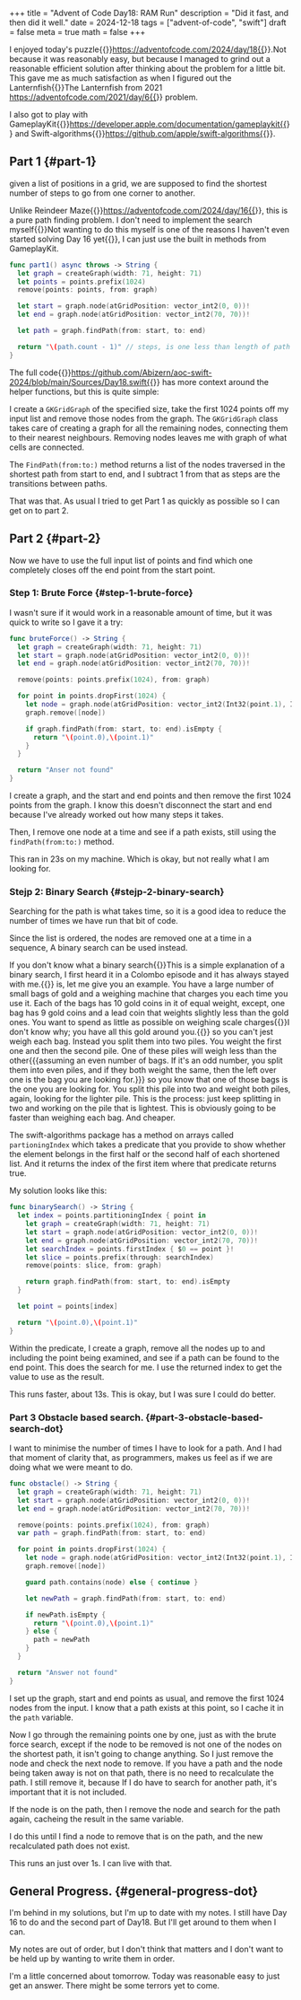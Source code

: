 +++
title = "Advent of Code Day18: RAM Run"
description = "Did it fast, and then did it well."
date = 2024-12-18
tags = ["advent-of-code", "swift"]
draft = false
meta = true
math = false
+++

I enjoyed today's puzzle{{<sidenote>}}https://adventofcode.com/2024/day/18{{</sidenote>}}.Not because it was reasonably easy, but because I managed to grind out a reasonable efficient solution after thinking about the problem for a little bit. This gave me as much satisfaction as when I figured out the Lanternfish{{<sidenote>}}The Lanternfish from 2021 https://adventofcode.com/2021/day/6{{</sidenote>}} problem.

I also got to play with GameplayKit{{<sidenote>}}https://developer.apple.com/documentation/gameplaykit{{</sidenote>}} and Swift-algorithms{{<sidenote>}}https://github.com/apple/swift-algorithms{{</sidenote>}}.


## Part 1 {#part-1}

given a list of positions in a grid, we are supposed to find the shortest number of steps to go from one corner to another.

Unlike Reindeer Maze{{<sidenote>}}https://adventofcode.com/2024/day/16{{</sidenote>}}, this is a pure path finding problem. I don't need to implement the search myself{{<sidenote>}}Not wanting to do this myself is one of the reasons I haven't even started solving Day 16 yet{{</sidenote>}}, I can just use the built in methods from GameplayKit.

```swift
func part1() async throws -> String {
  let graph = createGraph(width: 71, height: 71)
  let points = points.prefix(1024)
  remove(points: points, from: graph)

  let start = graph.node(atGridPosition: vector_int2(0, 0))!
  let end = graph.node(atGridPosition: vector_int2(70, 70))!

  let path = graph.findPath(from: start, to: end)

  return "\(path.count - 1)" // steps, is one less than length of path
}
```

The full code{{<sidenote>}}https://github.com/Abizern/aoc-swift-2024/blob/main/Sources/Day18.swift{{</sidenote>}} has more context around the helper functions, but this is quite simple:

I create a `GKGridGraph` of the specified size, take the first 1024 points off my input list and remove those nodes from the graph. The `GKGridGraph` class takes care of creating a graph for all the remaining nodes, connecting them to their nearest neighbours. Removing nodes leaves me with graph of what cells are connected.

The `FindPath(from:to:)` method returns a list of the nodes traversed in the shortest path from start to end, and I subtract 1 from that as steps are the transitions between paths.

That was that. As usual I tried to get Part 1 as quickly as possible so I can get on to part 2.


## Part 2 {#part-2}

Now we have to use the full input list of points and find which one completely closes off the end point from the start point.


### Step 1: Brute Force {#step-1-brute-force}

I wasn't sure if it would work in a reasonable amount of time, but it was quick to write so I gave it a try:

```swift
func bruteForce() -> String {
  let graph = createGraph(width: 71, height: 71)
  let start = graph.node(atGridPosition: vector_int2(0, 0))!
  let end = graph.node(atGridPosition: vector_int2(70, 70))!

  remove(points: points.prefix(1024), from: graph)

  for point in points.dropFirst(1024) {
    let node = graph.node(atGridPosition: vector_int2(Int32(point.1), Int32(point.0)))!
    graph.remove([node])

    if graph.findPath(from: start, to: end).isEmpty {
      return "\(point.0),\(point.1)"
    }
  }

  return "Anser not found"
}
```

I create a graph, and the start and end points and then remove the first 1024 points from the graph. I know this doesn't disconnect the start and end because I've already worked out how many steps it takes.

Then, I remove one node at a time and see if a path exists, still using the `findPath(from:to:)` method.

This ran in 23s on my machine. Which is okay, but not really what I am looking for.


### Stejp 2: Binary Search {#stejp-2-binary-search}

Searching for the path is what takes time, so it is a good idea to reduce the number of times we have run that bit of code.

Since the list is ordered, the nodes are removed one at a time in a sequence, A binary search can be used instead.

If you don't know what a binary search{{<marginnote>}}This is a simple explanation of a binary search, I first heard it in a Colombo episode and it has always stayed with me.{{</marginnote>}} is, let me give you an example. You have a large number of small bags of gold and a weighing machine that charges you each time you use it. Each of the bags has 10 gold coins in it of equal weight, except, one bag has 9 gold coins and a lead coin that weights slightly <span class="underline">less</span> than the gold ones. You want to spend as little as possible on weighing scale charges{{<marginnote>}}I don't know why; you have all this gold around you.{{</marginnote>}} so you can't jest weigh each bag. Instead you split them into two piles. You weight the first one and then the second pile. One of these piles will weigh less than the other{{{assuming an even number of bags. If it's an odd number, you split  them into even piles, and if they both weight the same, then the left over one is the bag you are looking for.}}} so you know that one of those bags is the one you are looking for. You split this pile into two and weight both piles, again, looking for the lighter pile. This is the process: just keep splitting in two and working on the pile that is lightest. This is obviously going to be faster than weighing each bag. And cheaper.

The swift-algorithms package has a method on arrays called `partioningIndex` which takes a predicate that you provide to show whether the element belongs in the first half or the second half of each shortened list. And it returns the index of the first item where that predicate returns true.

My solution looks like this:

```swift
func binarySearch() -> String {
  let index = points.partitioningIndex { point in
    let graph = createGraph(width: 71, height: 71)
    let start = graph.node(atGridPosition: vector_int2(0, 0))!
    let end = graph.node(atGridPosition: vector_int2(70, 70))!
    let searchIndex = points.firstIndex { $0 == point }!
    let slice = points.prefix(through: searchIndex)
    remove(points: slice, from: graph)

    return graph.findPath(from: start, to: end).isEmpty
  }

  let point = points[index]

  return "\(point.0),\(point.1)"
}
```

Within the predicate, I create a graph, remove all the nodes up to and including the point being examined, and see if a path can be found to the end point. This does the search for me. I use the returned index to get the value to use as the result.

This runs faster, about 13s. This is okay, but I was sure I could do better.


### Part 3 Obstacle based search. {#part-3-obstacle-based-search-dot}

I want to minimise the number of times I have to look for a path. And I had that moment of clarity that, as programmers, makes us feel as if we are doing what we were meant to do.

```swift
func obstacle() -> String {
  let graph = createGraph(width: 71, height: 71)
  let start = graph.node(atGridPosition: vector_int2(0, 0))!
  let end = graph.node(atGridPosition: vector_int2(70, 70))!

  remove(points: points.prefix(1024), from: graph)
  var path = graph.findPath(from: start, to: end)

  for point in points.dropFirst(1024) {
    let node = graph.node(atGridPosition: vector_int2(Int32(point.1), Int32(point.0)))!
    graph.remove([node])

    guard path.contains(node) else { continue }

    let newPath = graph.findPath(from: start, to: end)

    if newPath.isEmpty {
      return "\(point.0),\(point.1)"
    } else {
      path = newPath
    }
  }

  return "Answer not found"
}
```

I set up the graph, start and end points as usual, and remove the first 1024 nodes from the input. I know that a path exists at this point, so I cache it in the `path` variable.

Now I go through the remaining points one by one, just as with the brute force search, <span class="underline">except</span> if the node to be removed is not one of the nodes on the shortest path, it isn't going to change anything. So I just remove the node and check the next node to remove. If you have a path and the node being taken away is not on that path, there is no need to recalculate the path. I still remove it, because If I do have to search for another path, it's important that it is not included.

If the node is on the path, then I remove the node and search for the path again, cacheing the result in the same variable.

I do this until I find a node to remove that is on the path, and the new recalculated path does not exist.

This runs an just over 1s. I can live with that.


## General Progress. {#general-progress-dot}

I'm behind in my solutions, but I'm up to date with my notes. I still have Day 16 to do and the second part of Day18. But I'll get around to them when I can.

My notes are out of order, but I don't think that matters and I don't want to be held up by wanting to write them in order.

I'm a little concerned about tomorrow. Today was reasonable easy to just get an answer. There might be some terrors yet to come.
